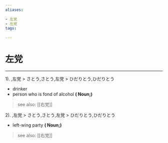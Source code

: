 ```yaml
---
aliases:
    
- 左党
- 左党
tags:
    
---
```


# 左党
---
1).
,左党 > さとう,さとう,左党 > ひだりとう,ひだりとう

- drinker
- person who is fond of alcohol
**( Noun;)**
> see also:  [[右党]]
            
2).
,左党 > さとう,さとう,左党 > ひだりとう,ひだりとう

- left-wing party
**( Noun;)**
> see also:  [[右党]]
            